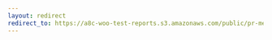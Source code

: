 ```yaml
---
layout: redirect
redirect_to: https://a8c-woo-test-reports.s3.amazonaws.com/public/pr-merge/39445/e2e/index.html
---
```

